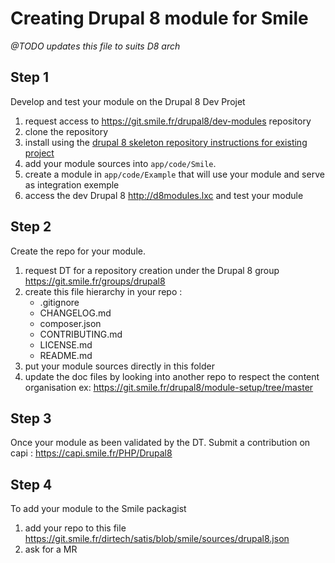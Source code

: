 Creating Drupal 8 module for Smile
===================================

_@TODO updates this file to suits D8 arch_

Step 1
------

Develop and test your module on the Drupal 8 Dev Projet

1. request access to https://git.smile.fr/drupal8/dev-modules repository
2. clone the repository
3. install using the [drupal 8 skeleton repository instructions for existing project](lxc.md)
4. add your module sources into `app/code/Smile`.
5. create a module in `app/code/Example` that will use your module and serve as integration exemple 
6. access the dev Drupal 8 <http://d8modules.lxc> and test your module

Step 2
------

Create the repo for your module.

1. request DT for a repository creation under the Drupal 8 group <https://git.smile.fr/groups/drupal8>
2. create this file hierarchy in your repo :
    * .gitignore
    * CHANGELOG.md
    * composer.json
    * CONTRIBUTING.md
    * LICENSE.md
    * README.md
3. put your module sources directly in this folder 
4. update the doc files by looking into another repo to respect the content organisation ex: <https://git.smile.fr/drupal8/module-setup/tree/master>


Step 3
------

Once your module as been validated by the DT.
Submit a contribution on capi : <https://capi.smile.fr/PHP/Drupal8>

Step 4
------

To add your module to the Smile packagist
1. add your repo to this file <https://git.smile.fr/dirtech/satis/blob/smile/sources/drupal8.json>
2. ask for a MR
